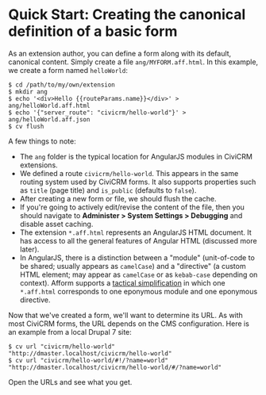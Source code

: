 # Quick Start: Creating the canonical definition of a basic form

As an extension author, you can define a form along with its default,
canonical content. Simply create a file  `ang/MYFORM.aff.html`. In
this example, we create a form named `helloWorld`:

```
$ cd /path/to/my/own/extension
$ mkdir ang
$ echo '<div>Hello {{routeParams.name}}</div>' > ang/helloWorld.aff.html
$ echo '{"server_route": "civicrm/hello-world"}' > ang/helloWorld.aff.json
$ cv flush
```

A few things to note:

* The `ang` folder is the typical location for AngularJS modules in CiviCRM extensions.
* We defined a route `civicrm/hello-world`. This appears in the same routing system used by CiviCRM forms. It also supports properties such as `title` (page title) and `is_public` (defaults to `false`).
* After creating a new form or file, we should flush the cache.
* If you're going to actively edit/revise the content of the file, then you should navigate
  to **Administer > System Settings > Debugging** and disable asset caching.
* The extension `*.aff.html` represents an AngularJS HTML document. It has access to all the general features of Angular HTML (discussed more later).
* In AngularJS, there is a distinction between a "module" (unit-of-code to be shared; usually appears as `camelCase`) and a "directive" (a custom
  HTML element; may appear as `camelCase` or as `kebab-case` depending on context). Afform supports a [tactical simplification](angular.md) in which one
  `*.aff.html` corresponds to one eponymous module and one eponymous directive.

Now that we've created a form, we'll want to determine its URL. As with most
CiviCRM forms, the URL depends on the CMS configuration. Here is an example
from a local Drupal 7 site:

```
$ cv url "civicrm/hello-world"
"http://dmaster.localhost/civicrm/hello-world"
$ cv url "civicrm/hello-world/#!/?name=world"
"http://dmaster.localhost/civicrm/hello-world/#/?name=world"
```

Open the URLs and see what you get.
